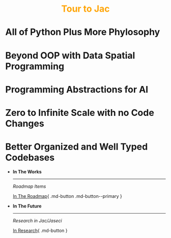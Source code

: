 <h1 style="color: orange; font-weight: bold; text-align: center;">Tour to Jac</h1>

# All of Python Plus More Phylosophy

# Beyond OOP with Data Spatial Programming

# Programming Abstractions for AI

# Zero to Infinite Scale with no Code Changes

# Better Organized and Well Typed Codebases


<div class="grid cards" markdown>

-   __In The Works__

    ---

    *Roadmap Items*

    [In The Roadmap](bigfeatures.md){ .md-button .md-button--primary }

-   __In The Future__

    ---

    *Research in Jac/Jaseci*


    [In Research](research.md){ .md-button }


</div>

